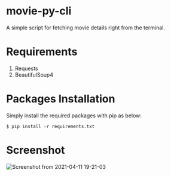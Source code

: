 # movie-py-cli

A simple script for fetching movie details right from the terminal.

# Requirements

 1. Requests
 2. BeautifulSoup4

# Packages Installation

Simply install the required packages with pip as below:

    $ pip install -r requirements.txt

# Screenshot

![Screenshot from 2021-04-11 19-21-03](https://user-images.githubusercontent.com/16654946/114309842-e38cf000-9afd-11eb-9461-46f8ff1e40f3.png)

